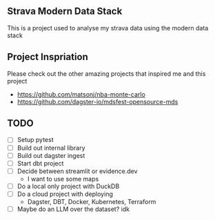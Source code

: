 ## Strava Modern Data Stack
This is a project used to analyse my strava data using the modern data stack

## Project Inspriation
Please check out the other amazing projects that inspired me and this project
- https://github.com/matsonj/nba-monte-carlo
- https://github.com/dagster-io/mdsfest-opensource-mds


## TODO
- [ ] Setup pytest
- [ ] Build out internal library
- [ ] Build out dagster ingest
- [ ] Start dbt project
- [ ] Decide between streamlit or evidence.dev
    - I want to use some maps
- [ ] Do a local only project with DuckDB
- [ ] Do a cloud project with deploying
    - Dagster, DBT, Docker, Kubernetes, Terraform
- [ ] Maybe do an LLM over the dataset? idk
